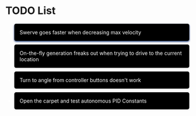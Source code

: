 # TODO List

<ul>
  <li style="background-color: black; color: white; border-radius: 5px; box-shadow: 0 2px 4px rgba(1, 34, 101, 1); margin: 10px 0; padding: 15px; transition: background-color 0.3s ease;">
    Swerve goes faster when decreasing max velocity
  </li>
  <li style="background-color: black; color: white; border-radius: 5px; box-shadow: 0 2px 4px rgba(0, 0, 0, 0.1); margin: 10px 0; padding: 15px; transition: background-color 0.3s ease;">
    On-the-fly generation freaks out when trying to drive to the current location
  </li>
  <li style="background-color: black; color: white; border-radius: 5px; box-shadow: 0 2px 4px rgba(0, 0, 0, 0.1); margin: 10px 0; padding: 15px; transition: background-color 0.3s ease;">
    Turn to angle from controller buttons doesn't work
  </li>
  <li style="background-color: black; color: white; border-radius: 5px; box-shadow: 0 2px 4px rgba(0, 0, 0, 0.1); margin: 10px 0; padding: 15px; transition: background-color 0.3s ease;">
    Open the carpet and test autonomous PID Constants
  </li>
</ul>
